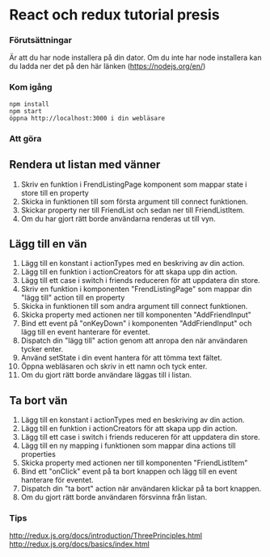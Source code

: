 # React och redux tutorial presis

### Förutsättningar 
Är att du har node installera på din dator.
Om du inte har node installera kan du ladda ner det på den här länken (https://nodejs.org/en/) 

### Kom igång

```
npm install
npm start
öppna http://localhost:3000 i din webläsare
```


### Att göra 

## Rendera ut listan med vänner
1. Skriv en funktion i FrendListingPage komponent som mappar state i store till en property
2. Skicka in funktionen till som första argument till connect funktionen.
3. Skickar property ner till FriendList och sedan ner till FriendListItem.
4. Om du har gjort rätt borde användarna renderas ut till vyn. 

## Lägg till en vän
1. Lägg till en konstant i actionTypes med en beskriving av din action.
2. Lägg till en funktion i actionCreators för att skapa upp din action.
3. Lägg till ett case i switch i friends reduceren för att uppdatera din store. 
4. Skriv en funktion i komponenten "FrendListingPage" som mappar din "lägg till" action till en property
5. Skicka in funktionen till som andra argument till connect funktionen.
6. Skicka property med actionen ner till komponenten "AddFriendInput" 
7. Bind ett event på "onKeyDown" i komponenten "AddFriendInput" och lägg till en event hanterare för eventet.
8. Dispatch din "lägg till" action genom att anropa den när användaren tycker enter. 
9. Använd setState i din event hantera för att tömma text fältet. 
9. Öppna webläsaren och skriv in ett namn och tyck enter.
10. Om du gjort rätt borde användare läggas till i listan.

## Ta bort vän
1. Lägg till en konstant i actionTypes med en beskriving av din action.
2. Lägg till en funktion i actionCreators för att skapa upp din action.
3. Lägg till ett case i switch i friends reduceren för att uppdatera din store.
4. Lägg till en ny mapping i funktionen som mappar dina actions till properties
5. Skicka property med actionen ner till komponenten "FriendListItem" 
6. Bind ett "onClick" event på ta bort knappen och lägg till en event hanterare för eventet.
7. Dispatch din "ta bort" action när användaren klickar på ta bort knappen.
8. Om du gjort rätt borde användaren försvinna från listan. 


### Tips
http://redux.js.org/docs/introduction/ThreePrinciples.html
http://redux.js.org/docs/basics/index.html


